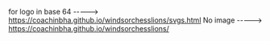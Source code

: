 for logo in base 64 -----> https://coachinbha.github.io/windsorchesslions/svgs.html
No image -----> https://coachinbha.github.io/windsorchesslions/
